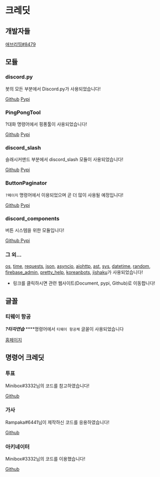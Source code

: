 # 크레딧

## 개발자들

[애브리띵\#8479](https://discord.com/users/694017913723682946)

## 모듈

### discord.py

봇의 모든 부분에서 Discord.py가 사용되었습니다!

[Github](https://github.com/Rapptz/discord.py) [Pypi](https://pypi.org/project/discord.py/)

### PingPongTool

?대화 명령어에서 핑퐁툴이 사용되었습니다!

[Github](https://github.com/minibox24/PingPongTool) [Pypi](https://pypi.org/project/pingpongtool/)

### discord\_slash

슬래시커맨드 부분에서 discord\_slash 모듈이 사용되었습니다!

[Github](https://github.com/eunwoo1104/discord-py-slash-command) [Pypi](https://pypi.org/project/discord-py-slash-command/)

### ButtonPaginator

`?페이지` 명령어에서 이용되었으며 곧 더 많이 사용될 예정입니다!

[Github](https://github.com/decave27/ButtonPaginator) [Pypi](https://pypi.org/project/ButtonPaginator/)

### discord\_components

버튼 시스템을 위한 모듈입니다!

[Github ](https://github.com/kiki7000/discord.py-components)[Pypi](https://pypi.org/project/discord-components)

### 그 외...

[os](https://github.com/python/cpython/blob/master/Lib/os.py), [time](https://docs.python.org/ko/3/library/time.html), [requests](https://github.com/psf/requests), [json](https://github.com/python/cpython/tree/master/Lib/json), [asyncio](https://pypi.org/project/asyncio/), [aiohttp](https://github.com/aio-libs/aiohttp), [ast](https://github.com/python/cpython/blob/master/Lib/ast.py), [sys](https://docs.python.org/3/library/sys.html), [datetime](https://docs.python.org/ko/3/library/datetime.html), [random](https://docs.python.org/3/library/random.html), [firebase\_admin](https://pypi.org/project/firebase-admin/), [pretty\_help](https://pypi.org/project/discord-pretty-help/), [koreanbots](https://pypi.org/project/koreanbots/), [jishaku](https://pypi.org/project/jishaku/)가 사용되었습니다!

* 링크를 클릭하시면 관련 웹사이트\(Document, pypi, Github\)로 이동합니다!

## 글꼴

### 티웨이 항공

_**?타자연습**_ ****명령어에서 `티웨이 항공체` 글꼴이 사용되었습니다

[홈페이지](https://www.twayair.com/app/serviceInfo/contents/1320#fntTab1)

## 명령어 크레딧

### 투표

Minibox\#3332님의 코드를 참고하였습니다!

[Github](https://gist.github.com/minibox24/60acebe6322da42a16cc3822f2b747fe)

### 가사

Rampaka\#6441님이 제작하신 코드를 응용하였습니다!

[Github](https://github.com/Rampaka/Py-SearchLyrics-Bot)

### 아키네이터

Minibox\#3332님의 코드를 이용했습니다!

[Github](https://gist.github.com/minibox24/f7fae61305ef118cf288bc4a9957af41)

